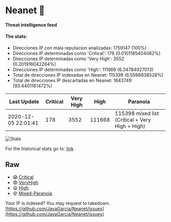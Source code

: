 # Neanet :hocho:
#### Threat intelligence feed
#### The stats:

- Direcciones IP con mala reputacion analizadas: 1759147 (100%)
- Direcciones IP determinadas como 'Critical':  178 (0.0101185404062%)
- Direcciones IP determinadas como 'Very High':  3552 (0.201916042264%)
- Direcciones IP determinadas como 'High':  111668 (6.34784927013)
- Total de direcciones IP indexadas en Neanet:  115398 (6.5598838528%)
- Total de direcciones IP descartadas en Neanet:  1643749 (93.4401161472%)

| Last Update | Critical | Very High | High | Paranoia |
| --- | --- | --- | --- | --- |
| 2020-12-05 22:01:41 | 178 | 3552 | 111668 | 115398 mixed list (Critical + Very High + High)|

![Stats](https://docs.google.com/spreadsheets/d/e/2PACX-1vSnaNMIXVabIpDJjufMlzH7poXnshF3mgd8Is1g9ytUEzVsP5my4Trn8f-xkoLLQ38xpL3HtmUexLo6/pubchart?oid=501124687&format=image)

For the historical stats go to: [link](/stats.csv)
## Raw
- :scream: [Critical](https://raw.githubusercontent.com/JavaGarcia/Neanet/master/blacklists/neanet_critical.txt)
- :fearful: [VeryHigh](https://raw.githubusercontent.com/JavaGarcia/Neanet/master/blacklists/neanet_veryHigh.txtt)
- :frowning: [High](https://raw.githubusercontent.com/JavaGarcia/Neanet/master/blacklists/neanet_high.txt)
- :dizzy_face: [Mixed-Paranoia](https://raw.githubusercontent.com/JavaGarcia/Neanet/master/blacklists/neanet_all.txt)


Your IP is indexed? You may request to takedown. [https://github.com/JavaGarcia/Neanet/issues](https://github.com/JavaGarcia/Neanet/issues)






















































































































































































































































































































































































































































































































































































































































































































































































































































































































































































































































































































































































































































































































































































































































































































































































































































































































































































































































































































































































































































































































































































































































































































































































































































































































































































































































































